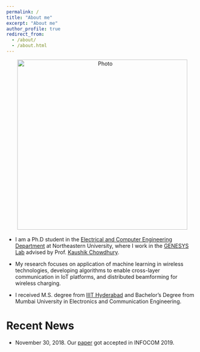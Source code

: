 ```yaml
---
permalink: /
title: "About me"
excerpt: "About me"
author_profile: true
redirect_from: 
  - /about/
  - /about.html
---
```


<p align="center">
  <img src="https://kunalsankhe.github.io/files/KunalSankhe.jpg?raw=true" alt="Photo" style="width: 450px;"/> 
</p>

* I am a Ph.D student in the [Electrical and Computer Engineering Department](http://www.ece.neu.edu/) at Northeastern University, where I work in the [GENESYS Lab](http://www.genesys-lab.org/) advised by Prof. [Kaushik Chowdhury](http://krc.coe.neu.edu/). 

* My research focuses on application of machine learning in wireless technologies, developing algorithms to enable cross-layer communication in IoT platforms, and distributed beamforming for wireless charging. 

* I received M.S. degree from [IIIT Hyderabad](https://www.iiit.ac.in/) and Bachelor’s Degree from Mumbai University in Electronics and Communication Engineering. 



# Recent News
* November 30, 2018. Our [paper](http://lantaoyu.com/publications/RLSGAAAI19) got accepted in INFOCOM 2019.

